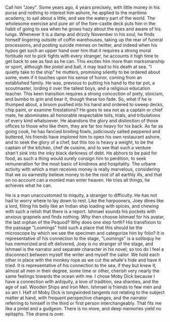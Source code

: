 Call him "Joey". Some years ago, 4 years precisely, with little money in
his purse and nothing to interest him ashore, he applied to the maritime
academy, to sail about a little, and see the watery part of the world.
The wholesome exercise and pure air of the fore-castle deck puts him in
the habit of going to sea when he grows hazy about the eyes and aware of
his lungs. Whenever it is a damp and drizzly November in his soul, he
finds himself lingering outside of coffin warehouses, taking up the rear
of funeral processions, and posting suicide memes on twitter, and indeed
when his hypos get such an upper hand over him that it requires a strong
moral fortitude not to pick fights with every stranger, he accounts it
high time to get back to see as fast as he can. This excites him more
than marksmanship or sport, although like pistol and ball, it may lead
to his death at sea. "I quietly take to the ship" he mutters, promising
silently to be ordered about some, even if it touches upon his sense of
honor, coming from an established family. He was, previous to putting
his hand to the tar pot, a scoutmaster, lording it over the tallest
boys, and a religious education teacher. This keen transition requires a
strong concoction of piety, stoicism, and bumbo to grin and bear it,
though these too fade. So, what if he is thumped about, a broom pushed
into his hand and ordered to sweep decks, chip paint, or examine
firestations? He goes to sea not as a captain or chief mate, he
abominates all honorable respectable toils, trials, and tribulations of
every kind whatsoever. He abandons the glory and distinction of those
offices to those who like them, they are far too heavy for his back. As
far as going cook, he has fancied broiling fowls, judiciously salted
peppered and buttered, his friends have implored him to open his own
restaurant ashore, and to seek the glory of a chef, but this too is
heavy a weight, to be the captain of the kitchen, chef de cuisine, and
to see that such a venture shan't sink into the inky black darkness of
debt. He abhors to be paid for food, as such a thing would surely
consign him to perdition, to seek remuneration for the most basic of
kindness and hospitality. The urbane activity with which a man receives
money is really marvelous, considering that we so earnestly believe
money to be the root of all earthly ills, and that on no account can a
monied man enter heaven. He tries all things, he achieves what he can.

He is a man unaccustomed to iniquity, a stranger to difficulty. He has
not had to worry where to lay down to rest. Like the harpooners, Joey
dines like a lord, filling his belly like an Indian ship loading with
spices, and chewing with such a relish that there is a report. Ishmael
sounds his pockets with anxious grapnels and finds nothing. Why then
choose Ishmael for his avatar, the last orphan of the Pequod? Why does
one step forth? His transfixion to the passage "Loomings" hold such a
place that this should be the microscope by which we see the specimen
and categorize him by folio? It is representative of his connection to
the stage, "Loomings" is a soliloquy he has memorized and oft delivered,
Joey is no stranger of the stage, and Ishmael is the narrator and
separate character in his novel; so too do I feel a disconnect between
myself the writer and myself the sailor. We hold each other in place
with the monkey rope as we cut the whale's hide and have it tried. It is
representative of his connection to the sea, if they but knew it, almost
all men in their degree, some time or other, cherish very nearly the
same feelings towards the ocean with me. I chose Moby Dick because I
have a connection with antiquity, a love of tradition, sea shanties, and
the age of sail. Wooden Ships and Iron Men. Ishmael is friends to few
men and so am I. Half of Moby Dick is longwinded tangents not relating
to the subject matter at hand, with frequent perspective changes, and
the narrator referring to himself in the third or first person
interchangeably. That fits me like a pintel and a gudgeon. There is no
more, and deep memories yield no epitaphs. The drama is over.
